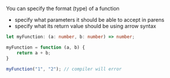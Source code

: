 You can specify the format (type) of a function  
- specify what parameters it should be able to accept in parens
- specify what its return value should be using arrow syntax

```ts
let myFunction: (a: number, b: number) => number;

myFunction = function (a, b) {
	return a + b;
}

myFunction("1", "2"); // compiler will error
```


